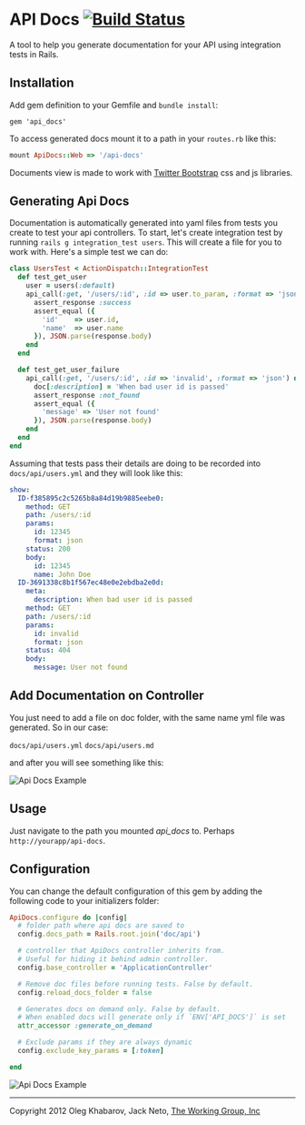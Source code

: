 # API Docs [![Build Status](https://secure.travis-ci.org/twg/api_docs.png)](http://travis-ci.org/twg/api_docs)
A tool to help you generate documentation for your API using integration tests in Rails.

## Installation
Add gem definition to your Gemfile and `bundle install`:

```
gem 'api_docs'
```

To access generated docs mount it to a path in your `routes.rb` like this:

``` ruby
mount ApiDocs::Web => '/api-docs'
```


Documents view is made to work with [Twitter Bootstrap](http://twitter.github.com/bootstrap) css and js libraries.

## Generating Api Docs
Documentation is automatically generated into yaml files from tests you create to test your api controllers. To start, let's create integration test by running `rails g integration_test users`. This will create a file for you to work with. Here's a simple test we can do:

``` ruby
class UsersTest < ActionDispatch::IntegrationTest
  def test_get_user
    user = users(:default)
    api_call(:get, '/users/:id', :id => user.to_param, :format => 'json') do |doc|
      assert_response :success
      assert_equal ({
        'id'    => user.id,
        'name'  => user.name
      }), JSON.parse(response.body)
    end
  end

  def test_get_user_failure
    api_call(:get, '/users/:id', :id => 'invalid', :format => 'json') do |doc|
      doc[:description] = 'When bad user id is passed'
      assert_response :not_found
      assert_equal ({
        'message' => 'User not found'
      }), JSON.parse(response.body)
    end
  end
end
```

Assuming that tests pass their details are doing to be recorded into `docs/api/users.yml` and they will look like this:

``` yml
show:
  ID-f385895c2c5265b8a84d19b9885eebe0:
    method: GET
    path: /users/:id
    params:
      id: 12345
      format: json
    status: 200
    body:
      id: 12345
      name: John Doe
  ID-3691338c8b1f567ec48e0e2ebdba2e0d:
    meta:
      description: When bad user id is passed
    method: GET
    path: /users/:id
    params:
      id: invalid
      format: json
    status: 404
    body:
      message: User not found
```

## Add Documentation on Controller

You just need to add a file on doc folder, with the same name yml file was generated.
So in our case:

`docs/api/users.yml`
`docs/api/users.md`

and after you will see something like this:

![Api Docs Example](https://github.com/twg/api_docs/raw/master/doc/markdown_reader_controller.png)

## Usage
Just navigate to the path you mounted *api_docs* to. Perhaps `http://yourapp/api-docs`.

## Configuration

You can change the default configuration of this gem by adding the following code to your initializers folder:

``` ruby
ApiDocs.configure do |config|
  # folder path where api docs are saved to
  config.docs_path = Rails.root.join('doc/api')

  # controller that ApiDocs controller inherits from.
  # Useful for hiding it behind admin controller.
  config.base_controller = 'ApplicationController'

  # Remove doc files before running tests. False by default.
  config.reload_docs_folder = false

  # Generates docs on demand only. False by default.
  # When enabled docs will generate only if `ENV['API_DOCS']` is set
  attr_accessor :generate_on_demand

  # Exclude params if they are always dynamic
  config.exclude_key_params = [:token]

end
```

![Api Docs Example](https://github.com/twg/api_docs/raw/master/doc/screenshot.png)

---

Copyright 2012 Oleg Khabarov, Jack Neto, [The Working Group, Inc](http://twg.ca)

